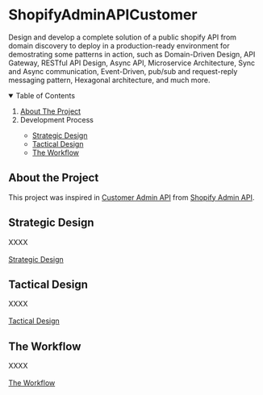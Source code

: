 # ShopifyAdminAPICustomer
Design and develop a complete solution of a public shopify API from domain discovery to deploy in a production-ready environment for demostrating some patterns in action, such as Domain-Driven Design, API Gateway, RESTful API Design, Async API, Microservice Architecture, Sync and Async communication, Event-Driven, pub/sub and request-reply messaging pattern, Hexagonal architecture, and much more.

<!-- TABLE OF CONTENTS -->
<details open="open">
  <summary>Table of Contents</summary>
  <ol>
    <li>
      <a href="#about-the-project">About The Project</a>
    </li>
    <li>
       <a>Development Process</a>
    </li>
    <ul>
      <li>
        <a href="#strategic-design">Strategic Design</a>
      </li>
      <li>
        <a href="#tactical-design">Tactical Design</a>
      </li>
      <li>
        <a href="#the-workflow">The Workflow</a>
      </li>
    </ul>
  </ol>
</details>

## About the Project

This project was inspired in <a href="https://shopify.dev/api/admin/rest/reference/customers">Customer Admin API</a> from <a href="https://shopify.dev/api/admin">Shopify Admin API</a>.

## Strategic Design

XXXX 
<br><br>[Strategic Design](strategic-design/strategic-design.md)

## Tactical Design

XXXX
<br><br>[Tactical Design](tactical-design/tactical-design.md)

## The Workflow

XXXX
<br><br>[The Workflow](the-workflow/the-workflow.md)



